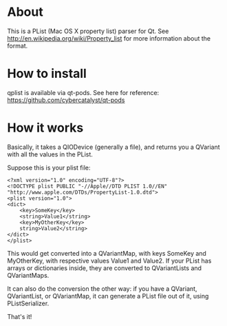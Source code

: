 # About

This is a PList (Mac OS X property list) parser for Qt.  See http://en.wikipedia.org/wiki/Property_list for more information about the format.

# How to install

qplist is available via qt-pods. See here for reference:
https://github.com/cybercatalyst/qt-pods

# How it works

Basically, it takes a QIODevice (generally a file), and returns you a QVariant with all the values in the PList.

Suppose this is your plist file:

```
<?xml version="1.0" encoding="UTF-8"?>
<!DOCTYPE plist PUBLIC "-//Apple//DTD PLIST 1.0//EN" "http://www.apple.com/DTDs/PropertyList-1.0.dtd">
<plist version="1.0">
<dict>
	<key>SomeKey</key>
	<string>Value1</string>
	<key>MyOtherKey</key>
	string>Value2</string>
</dict>
</plist>
```

This would get converted into a QVariantMap, with keys SomeKey and MyOtherKey, with respective values Value1 and Value2.  If your PList has arrays or dictionaries inside, they are converted to QVariantLists and QVariantMaps.

It can also do the conversion the other way: if you have a QVariant, QVariantList, or QVariantMap, it can generate a PList file out of it, using PListSerializer.

That's it!
